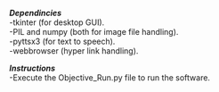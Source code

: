 _**Dependincies**_<br />
-tkinter (for desktop GUI).<br />
-PIL and numpy (both for image file handling).<br />
-pyttsx3 (for text to speech).<br />
-webbrowser (hyper link handling).<br />

_**Instructions**_<br />
-Execute the Objective_Run.py file to run the software.<br />

